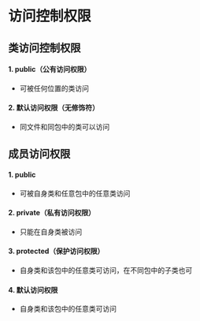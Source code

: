 # 访问控制权限

## 类访问控制权限

#### 1. public（公有访问权限）

- 可被任何位置的类访问

#### 2. 默认访问权限（无修饰符）

- 同文件和同包中的类可以访问

## 成员访问权限

#### 1. public

- 可被自身类和任意包中的任意类访问

#### 2. private（私有访问权限）

- 只能在自身类被访问

#### 3. protected（保护访问权限）

- 自身类和该包中的任意类可访问，在不同包中的子类也可

#### 4. 默认访问权限

- 自身类和该包中的任意类可访问